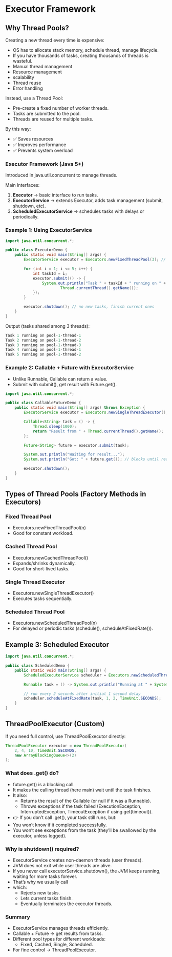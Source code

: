 # Executor Framework

## Why Thread Pools?


Creating a new thread every time is expensive:
* OS has to allocate stack memory, schedule thread, manage lifecycle.
* If you have thousands of tasks, creating thousands of threads is wasteful.
* Manual thread management
* Resource management
* scalability
* Thread reuse
* Error handling


Instead, use a Thread Pool:
* Pre-create a fixed number of worker threads.
* Tasks are submitted to the pool.
* Threads are reused for multiple tasks.

By this way:
* ✅ Saves resources
* ✅ Improves performance
* ✅ Prevents system overload


### Executor Framework (Java 5+)


Introduced in java.util.concurrent to manage threads.

Main Interfaces:
1. **Executor** → basic interface to run tasks.
2. **ExecutorService** → extends Executor, adds task management (submit, shutdown, etc).
3. **ScheduledExecutorService** → schedules tasks with delays or periodically.


### Example 1: Using ExecutorService

```java
import java.util.concurrent.*;

public class ExecutorDemo {
    public static void main(String[] args) {
        ExecutorService executor = Executors.newFixedThreadPool(3); // 3 threads in pool

        for (int i = 1; i <= 5; i++) {
            int taskId = i;
            executor.submit(() -> {
                System.out.println("Task " + taskId + " running on " +
                        Thread.currentThread().getName());
            });
        }

        executor.shutdown(); // no new tasks, finish current ones
    }
}
```

Output (tasks shared among 3 threads):

```java
Task 1 running on pool-1-thread-1
Task 2 running on pool-1-thread-2
Task 3 running on pool-1-thread-3
Task 4 running on pool-1-thread-1
Task 5 running on pool-1-thread-2
```


### Example 2: Callable + Future with ExecutorService

* Unlike Runnable, Callable can return a value.
* Submit with submit(), get result with Future.get().


```java
import java.util.concurrent.*;

public class CallableFutureDemo {
    public static void main(String[] args) throws Exception {
        ExecutorService executor = Executors.newSingleThreadExecutor();

        Callable<String> task = () -> {
            Thread.sleep(1000);
            return "Result from " + Thread.currentThread().getName();
        };

        Future<String> future = executor.submit(task);

        System.out.println("Waiting for result...");
        System.out.println("Got: " + future.get()); // blocks until ready

        executor.shutdown();
    }
}
```

## Types of Thread Pools (Factory Methods in Executors)


### Fixed Thread Pool
  - Executors.newFixedThreadPool(n)
  - Good for constant workload.

### Cached Thread Pool
  - Executors.newCachedThreadPool()
  - Expands/shrinks dynamically. 
  - Good for short-lived tasks.

### Single Thread Executor
  - Executors.newSingleThreadExecutor()
  - Executes tasks sequentially.

### Scheduled Thread Pool
  - Executors.newScheduledThreadPool(n)
  - For delayed or periodic tasks (schedule(), scheduleAtFixedRate()).


## Example 3: Scheduled Executor

```java
import java.util.concurrent.*;

public class ScheduledDemo {
    public static void main(String[] args) {
        ScheduledExecutorService scheduler = Executors.newScheduledThreadPool(2);

        Runnable task = () -> System.out.println("Running at " + System.currentTimeMillis());

        // run every 2 seconds after initial 1 second delay
        scheduler.scheduleAtFixedRate(task, 1, 2, TimeUnit.SECONDS);
    }
}
```

## ThreadPoolExecutor (Custom)

If you need full control, use ThreadPoolExecutor directly:

```java
ThreadPoolExecutor executor = new ThreadPoolExecutor(
    2, 4, 10, TimeUnit.SECONDS,
    new ArrayBlockingQueue<>(2)
);
```

### What does .get() do?
*    future.get() is a blocking call.
*    It makes the calling thread (here main) wait until the task finishes.
*    It also:
     - Returns the result of the Callable<T> (or null if it was a Runnable).
     - Throws exceptions if the task failed (ExecutionException, InterruptedException, TimeoutException if using get(timeout)).
*    👉 If you don’t call .get(), your task still runs, but:
*    You won’t know if it completed successfully.
*    You won’t see exceptions from the task (they’ll be swallowed by the executor, unless logged).


### Why is shutdown() required?
* ExecutorService creates non-daemon threads (user threads).
* JVM does not exit while user threads are alive.
* If you never call executorService.shutdown(), the JVM keeps running, waiting for more tasks forever.
* That’s why we usually call
* which:
  - Rejects new tasks.
  - Lets current tasks finish.
  - Eventually terminates the executor threads.


### Summary

* ExecutorService manages threads efficiently.
* Callable + Future → get results from tasks.
* Different pool types for different workloads:
  - Fixed, Cached, Single, Scheduled.
* For fine control → ThreadPoolExecutor.